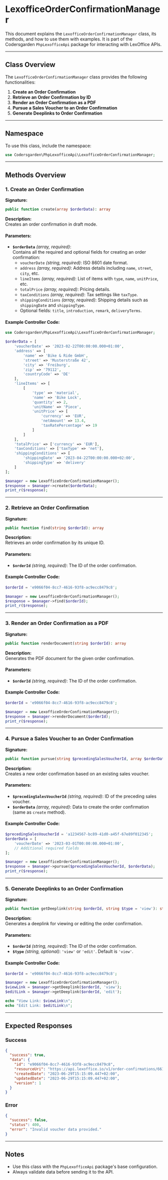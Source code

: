 # LexofficeOrderConfirmationManager

This document explains the `LexofficeOrderConfirmationManager` class, its methods, and how to use them with examples. It is part of the Codersgarden `PhpLexofficeApi` package for interacting with LexOffice APIs.

---

## Class Overview

The `LexofficeOrderConfirmationManager` class provides the following functionalities:

1. **Create an Order Confirmation**  
2. **Retrieve an Order Confirmation by ID**  
3. **Render an Order Confirmation as a PDF**  
4. **Pursue a Sales Voucher to an Order Confirmation**  
5. **Generate Deeplinks to Order Confirmation**  

---

## Namespace

To use this class, include the namespace:
```php
use Codersgarden\PhpLexofficeApi\LexofficeOrderConfirmationManager;
```

---

## Methods Overview

### 1. **Create an Order Confirmation**
**Signature:**  
```php
public function create(array $orderData): array
```

**Description:**  
Creates an order confirmation in draft mode.

#### Parameters:
- **`$orderData`** *(array, required)*:  
  Contains all the required and optional fields for creating an order confirmation:
  - `voucherDate` *(string, required)*: ISO 8601 date format.
  - `address` *(array, required)*: Address details including `name`, `street`, `city`, etc.
  - `lineItems` *(array, required)*: List of items with `type`, `name`, `unitPrice`, etc.
  - `totalPrice` *(array, required)*: Pricing details.
  - `taxConditions` *(array, required)*: Tax settings like `taxType`.
  - `shippingConditions` *(array, required)*: Shipping details such as `shippingDate` and `shippingType`.
  - Optional fields: `title`, `introduction`, `remark`, `deliveryTerms`.

#### Example Controller Code:
```php
use Codersgarden\PhpLexofficeApi\LexofficeOrderConfirmationManager;

$orderData = [
    'voucherDate' => '2023-02-22T00:00:00.000+01:00',
    'address' => [
        'name' => 'Bike & Ride GmbH',
        'street' => 'Musterstraße 42',
        'city' => 'Freiburg',
        'zip' => '79112',
        'countryCode' => 'DE'
    ],
    'lineItems' => [
        [
            'type' => 'material',
            'name' => 'Bike Lock',
            'quantity' => 2,
            'unitName' => 'Piece',
            'unitPrice' => [
                'currency' => 'EUR',
                'netAmount' => 13.4,
                'taxRatePercentage' => 19
            ]
        ]
    ],
    'totalPrice' => ['currency' => 'EUR'],
    'taxConditions' => ['taxType' => 'net'],
    'shippingConditions' => [
        'shippingDate' => '2023-04-22T00:00:00.000+02:00',
        'shippingType' => 'delivery'
    ]
];

$manager = new LexofficeOrderConfirmationManager();
$response = $manager->create($orderData);
print_r($response);
```

---

### 2. **Retrieve an Order Confirmation**
**Signature:**  
```php
public function find(string $orderId): array
```

**Description:**  
Retrieves an order confirmation by its unique ID.

#### Parameters:
- **`$orderId`** *(string, required)*: The ID of the order confirmation.

#### Example Controller Code:
```php
$orderId = 'e9066f04-8cc7-4616-93f8-ac9ecc8479c8';

$manager = new LexofficeOrderConfirmationManager();
$response = $manager->find($orderId);
print_r($response);
```

---

### 3. **Render an Order Confirmation as a PDF**
**Signature:**  
```php
public function renderDocument(string $orderId): array
```

**Description:**  
Generates the PDF document for the given order confirmation.

#### Parameters:
- **`$orderId`** *(string, required)*: The ID of the order confirmation.

#### Example Controller Code:
```php
$orderId = 'e9066f04-8cc7-4616-93f8-ac9ecc8479c8';

$manager = new LexofficeOrderConfirmationManager();
$response = $manager->renderDocument($orderId);
print_r($response);
```

---

### 4. **Pursue a Sales Voucher to an Order Confirmation**
**Signature:**  
```php
public function pursue(string $precedingSalesVoucherId, array $orderData): array
```

**Description:**  
Creates a new order confirmation based on an existing sales voucher.

#### Parameters:
- **`$precedingSalesVoucherId`** *(string, required)*: ID of the preceding sales voucher.
- **`$orderData`** *(array, required)*: Data to create the order confirmation (same as `create` method).

#### Example Controller Code:
```php
$precedingSalesVoucherId = 'a1234567-bc89-41d0-a45f-67e89f012345';
$orderData = [
    'voucherDate' => '2023-03-01T00:00:00.000+01:00',
    // Additional required fields
];

$manager = new LexofficeOrderConfirmationManager();
$response = $manager->pursue($precedingSalesVoucherId, $orderData);
print_r($response);
```

---

### 5. **Generate Deeplinks to an Order Confirmation**
**Signature:**  
```php
public function getDeeplink(string $orderId, string $type = 'view'): string
```

**Description:**  
Generates a deeplink for viewing or editing the order confirmation.

#### Parameters:
- **`$orderId`** *(string, required)*: The ID of the order confirmation.
- **`$type`** *(string, optional)*: `'view'` or `'edit'`. Default is `'view'`.

#### Example Controller Code:
```php
$orderId = 'e9066f04-8cc7-4616-93f8-ac9ecc8479c8';

$manager = new LexofficeOrderConfirmationManager();
$viewLink = $manager->getDeeplink($orderId, 'view');
$editLink = $manager->getDeeplink($orderId, 'edit');

echo "View Link: $viewLink\n";
echo "Edit Link: $editLink\n";
```

---

## Expected Responses

### Success
```json
{
  "success": true,
  "data": {
    "id": "e9066f04-8cc7-4616-93f8-ac9ecc8479c8",
    "resourceUri": "https://api.lexoffice.io/v1/order-confirmations/66196c43-bfee-baf3-4335-d610367059db",
    "createdDate": "2023-06-29T15:15:09.447+02:00",
    "updatedDate": "2023-06-29T15:15:09.447+02:00",
    "version": 1
  }
}
```

### Error
```json
{
  "success": false,
  "status": 400,
  "error": "Invalid voucher data provided."
}
```

---

## Notes
- Use this class with the `PhpLexofficeApi` package's base configuration.
- Always validate data before sending it to the API.
